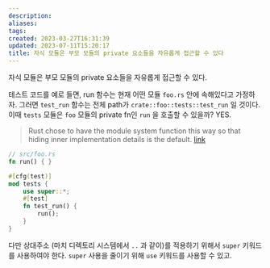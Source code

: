 ```yaml
---
description:
aliases: 
tags: 
created: 2023-03-27T16:31:39
updated: 2023-07-11T15:20:17
title: 자식 모듈은 부모 모듈의 private 요소들을 자유롭게 접근할 수 있다
---
```

자식 모듈은 부모 모듈의 private 요소들을 자유롭게 접근할 수 있다.

테스트 코드를 예로 들면, run 함수는 현재 어떤 모듈 `foo.rs` 안에 속해있다고 가정하자. 그러면 `test_run` 함수는 전체 path가 `crate::foo::tests::test_run` 일 것이다. 이때 `tests` 모듈은 `foo` 모듈의 private fn인 `run` 을 호출할 수 있을까? YES. 

> Rust chose to have the module system function this way so that hiding inner implementation details is the default. [link](https://rust-book.cs.brown.edu/ch07-03-paths-for-referring-to-an-item-in-the-module-tree.html)

```rust
// src/foo.rs
fn run() { }

#[cfg(test)]
mod tests {
	use super::*;
	#[test]
	fn test_run() {
		run();
	}
}
```

다만 상대주소 (마치 디렉토리 시스템에서 `..` 과 같이)를 적용하기 위해서 `super` 키워드를 사용하여야 한다. `super` 사용을 줄이기 위해 `use` 키워드를 사용할 수 있고.